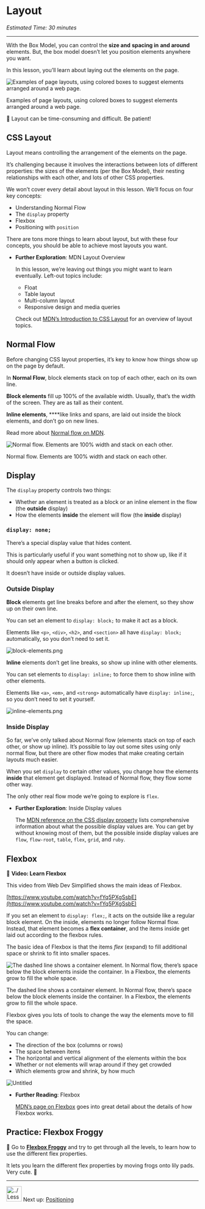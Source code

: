# Layout

*Estimated Time: 30 minutes*

---

With the Box Model, you can control the **size and** **spacing in** **and around** elements. But, the box model doesn’t let you position elements anywhere you want.

In this lesson, you’ll learn about laying out the elements on the page.

![Examples of page layouts, using colored boxes to suggest elements arranged around a web page.](/web-foundations-april-2022/web-design/layout/layout.png)

Examples of page layouts, using colored boxes to suggest elements arranged around a web page.

<aside>


🚧 Layout can be time-consuming and difficult. Be patient!

</aside>

## CSS Layout

Layout means controlling the arrangement of the elements on the page.

It’s challenging because it involves the interactions between lots of different properties: the sizes of the elements (per the Box Model), their nesting relationships with each other, and lots of other CSS properties.

We won’t cover every detail about layout in this lesson. We’ll focus on four key concepts:

- Understanding Normal Flow
- The `display` property
- Flexbox
- Positioning with `position`

There are tons more things to learn about layout, but with these four concepts, you should be able to achieve most layouts you want.

- **Further Exploration**: MDN Layout Overview
    
    In this lesson, we’re leaving out things you might want to learn eventually. Left-out topics include:
    
    - Float
    - Table layout
    - Multi-column layout
    - Responsive design and media queries
    
    Check out [MDN’s Introduction to CSS Layout](https://developer.mozilla.org/en-US/docs/Learn/CSS/CSS_layout/Introduction) for an overview of layout topics.
    

## Normal Flow

Before changing CSS layout properties, it’s key to know how things show up on the page by default.

In **Normal Flow**, block elements stack on top of each other, each on its own line.

**Block elements** fill up 100% of the available width. Usually, that’s the width of the screen. They are as tall as their content.

**Inline elements**, ****like links and spans, are laid out inside the block elements, and don’t go on new lines.

Read more about [Normal flow on MDN](https://developer.mozilla.org/en-US/docs/Learn/CSS/CSS_layout/Normal_Flow).

![Normal flow. Elements are 100% width and stack on each other.](/web-foundations-april-2022/web-design/layout/normal-flow.png)

Normal flow. Elements are 100% width and stack on each other.

## Display

The `display` property controls two things:

- Whether an element is treated as a block or an inline element in the flow (the **outside** display)
- How the elements **inside** the element will flow (the **inside** display)

### `display: none;`

There’s a special display value that hides content.

This is particularly useful if you want something not to show up, like if it should only appear when a button is clicked.

It doesn’t have inside or outside display values.

### Outside Display

**Block** elements get line breaks before and after the element, so they show up on their own line.

You can set an element to `display: block;` to make it act as a block.

Elements like `<p>`, `<div>`, `<h2>`, and `<section>` all have `display: block;` automatically, so you don’t need to set it.

![block-elements.png](/web-foundations-april-2022/web-design/layout/block-elements.png)

**Inline** elements don’t get line breaks, so show up inline with other elements.

You can set elements to `display: inline;` to force them to show inline with other elements.

Elements like `<a>`, `<em>`, and `<strong>` automatically have `display: inline;`, so you don’t need to set it yourself.

![inline-elements.png](/web-foundations-april-2022/web-design/layout/inline-elements.png)

### Inside Display

So far, we’ve only talked about Normal flow (elements stack on top of each other, or show up inline). It’s possible to lay out some sites using only normal flow, but there are other flow modes that make creating certain layouts much easier.

When you set `display` to certain other values, you change how the elements **inside** that element get displayed. Instead of Normal flow, they flow some other way.

The only other real flow mode we’re going to explore is `flex`.

- **Further Exploration**: Inside Display values
    
    The [MDN reference on the CSS display property](https://developer.mozilla.org/en-US/docs/Web/CSS/display) lists comprehensive information about what the possible display values are. You can get by without knowing most of them, but the possible inside display values are `flow`, `flow-root`, `table`, `flex`, `grid`, and `ruby`.
    

## Flexbox

<aside>


🎥 **Video: Learn Flexbox**

This video from Web Dev Simplified shows the main ideas of Flexbox.

[https://www.youtube.com/watch?v=fYq5PXgSsbE](https://www.youtube.com/watch?v=fYq5PXgSsbE)

</aside>

If you set an element to `display: flex;`, it acts on the outside like a regular block element. On the inside, elements no longer follow Normal flow. Instead, that element becomes a **flex container**, and the items inside get laid out according to the flexbox rules.

The basic idea of Flexbox is that the items *flex* (expand) to fill additional space or shrink to fit into smaller spaces.

![The dashed line shows a container element. In Normal flow, there’s space below the block elements inside the container. In a Flexbox, the elements grow to fill the whole space.](/web-foundations-april-2022/publishing-and-sharing/domains-and-hosting/untitled.png)

The dashed line shows a container element. In Normal flow, there’s space below the block elements inside the container. In a Flexbox, the elements grow to fill the whole space.

Flexbox gives you lots of tools to change the way the elements move to fill the space.

You can change:

- The direction of the box (columns or rows)
- The space between items
- The horizontal and vertical alignment of the elements within the box
- Whether or not elements will wrap around if they get crowded
- Which elements grow and shrink, by how much

![Untitled](/web-foundations-april-2022/publishing-and-sharing/domains-and-hosting/untitled-1.png)

- **Further Reading**: Flexbox
    
    [MDN’s page on Flexbox](https://developer.mozilla.org/en-US/docs/Learn/CSS/CSS_layout/Flexbox) goes into great detail about the details of how Flexbox works.
    

## Practice: Flexbox Froggy

<aside>


🐸 Go to **[Flexbox Froggy](https://flexboxfroggy.com/)** and try to get through all the levels, to learn how to use the different flex properties.

It lets you learn the different flex properties by moving frogs onto lily pads. Very cute. 🐸

</aside>

---

<aside>


<img src="../Lesson%200%20Learning%20With%20Kibo%206427d2f5f1ae4576a3b083dd8476d915/man-in-hike.png" alt="../Lesson%200%20Learning%20With%20Kibo%206427d2f5f1ae4576a3b083dd8476d915/man-in-hike.png" width="40px" /> Next up: [Positioning](/web-foundations-april-2022/web-design/positioning.md)

</aside>